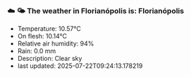 ### ☁️ 🌤️  The weather in Florianópolis is: Florianópolis

- Temperature: 10.57°C
- On flesh: 10.14°C
- Relative air humidity: 94%
- Rain: 0.0 mm
- Description: Clear sky
- last updated: 2025-07-22T09:24:13.178219
